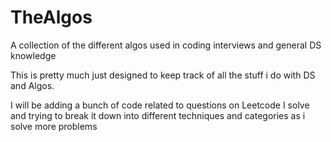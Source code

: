 # TheAlgos
A collection of the different algos used in coding interviews and general DS knowledge

This is pretty much just designed to keep track of all the stuff i do with DS and Algos. 

I will be adding a bunch of code related to questions on Leetcode I solve and trying 
to break it down into different techniques and categories as i solve more problems
